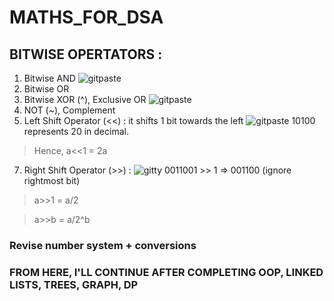# MATHS_FOR_DSA

## BITWISE OPERTATORS : 
1. Bitwise AND
   ![gitpaste](https://github.com/ShrutiSharma-27/MATHS_FOR_DSA/assets/53565103/4436e3bb-f594-4a03-952a-27fc67ba2543)
2. Bitwise OR
3. Bitwise XOR (^), Exclusive OR
   ![gitpaste](https://github.com/ShrutiSharma-27/MATHS_FOR_DSA/assets/53565103/256550a3-473a-4d60-a38c-082eb1282ece)
4. NOT (~), Complement
5. Left Shift Operator (<<) : it shifts 1 bit towards the left
   ![gitpaste](https://github.com/ShrutiSharma-27/MATHS_FOR_DSA/assets/53565103/cc37ac76-4569-4cac-b912-de7c781f1036)
   10100 represents 20 in decimal.
> Hence, a<<1 = 2a
7. Right Shift Operator (>>) :
   ![gitty](https://github.com/ShrutiSharma-27/MATHS_FOR_DSA/assets/53565103/54194009-3589-43ad-9717-7c3f4bde8e97)
   0011001 >> 1 => 001100 (ignore rightmost bit)
> a>>1 = a/2

> a>>b = a/2^b
### Revise number system + conversions 
### FROM HERE, I'LL CONTINUE AFTER COMPLETING OOP, LINKED LISTS, TREES, GRAPH, DP
